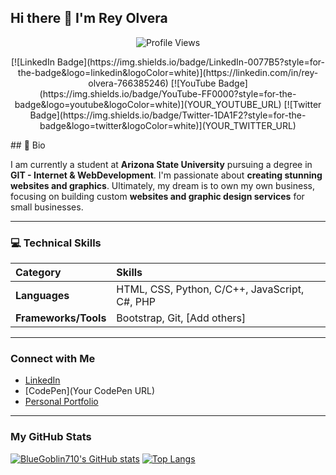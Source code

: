 ## Hi there 👋 I'm Rey Olvera
<p align="center">
  <img src="https://komarev.com/ghpvc/?username=BlueGoblin710&style=flat-square&color=blue" alt="Profile Views">
</p>

<p align="center">
  [![LinkedIn Badge](https://img.shields.io/badge/LinkedIn-0077B5?style=for-the-badge&logo=linkedin&logoColor=white)](https://linkedin.com/in/rey-olvera-766385246)
  [![YouTube Badge](https://img.shields.io/badge/YouTube-FF0000?style=for-the-badge&logo=youtube&logoColor=white)](YOUR_YOUTUBE_URL)
  [![Twitter Badge](https://img.shields.io/badge/Twitter-1DA1F2?style=for-the-badge&logo=twitter&logoColor=white)](YOUR_TWITTER_URL)
</p>
## 🚀 Bio

I am currently a student at **Arizona State University** pursuing a degree in **GIT - Internet & WebDevelopment**. I'm passionate about **creating stunning websites and graphics**. Ultimately, my dream is to own my own business, focusing on building custom **websites and graphic design services** for small businesses.

---

### 💻 Technical Skills

| Category | Skills |
| :--- | :--- |
| **Languages** | HTML, CSS, Python, C/C++, JavaScript, C#, PHP |
| **Frameworks/Tools** | Bootstrap, Git, [Add others] |

---

### Connect with Me

* [LinkedIn](https://linkedin.com/in/rey-olvera-766385246)
* [CodePen](Your CodePen URL)
* [Personal Portfolio](https://bluegoblin710.github.io/Rey-Olvera-Portfolio/)

---

### My GitHub Stats

[![BlueGoblin710's GitHub stats](https://github-readme-stats.vercel.app/api?username=BlueGoblin710&show_icons=true&theme=dark)](https://github.com/anuraghazra/github-readme-stats)
[![Top Langs](https://github-readme-stats.vercel.app/api/top-langs/?username=BlueGoblin710&layout=compact&theme=dark)](https://github.com/anuraghazra/github-readme-stats)

